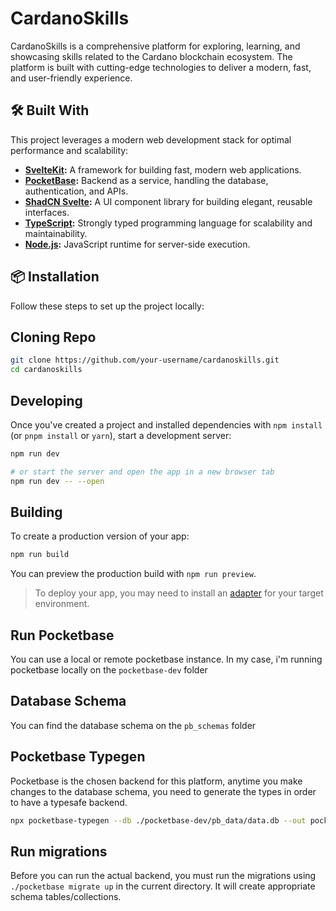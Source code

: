 # CardanoSkills

CardanoSkills is a comprehensive platform for exploring, learning, and showcasing skills related to the Cardano blockchain ecosystem. The platform is built with cutting-edge technologies to deliver a modern, fast, and user-friendly experience.

## 🛠️ Built With

This project leverages a modern web development stack for optimal performance and scalability:

- **[SvelteKit](https://kit.svelte.dev/):** A framework for building fast, modern web applications.
- **[PocketBase](https://pocketbase.io/):** Backend as a service, handling the database, authentication, and APIs.
- **[ShadCN Svelte](https://www.shadcn-svelte.com/):** A UI component library for building elegant, reusable interfaces.
- **[TypeScript](https://www.typescriptlang.org/):** Strongly typed programming language for scalability and maintainability.
- **[Node.js](https://nodejs.org/):** JavaScript runtime for server-side execution.

## 📦 Installation

Follow these steps to set up the project locally:

## Cloning Repo

```bash
git clone https://github.com/your-username/cardanoskills.git
cd cardanoskills
```

## Developing

Once you've created a project and installed dependencies with `npm install` (or `pnpm install` or `yarn`), start a development server:

```bash
npm run dev

# or start the server and open the app in a new browser tab
npm run dev -- --open
```

## Building

To create a production version of your app:

```bash
npm run build
```

You can preview the production build with `npm run preview`.

> To deploy your app, you may need to install an [adapter](https://kit.svelte.dev/docs/adapters) for your target environment.

## Run Pocketbase

You can use a local or remote pocketbase instance. In my case, i'm running pocketbase locally on the `pocketbase-dev` folder

## Database Schema

You can find the database schema on the `pb_schemas` folder

## Pocketbase Typegen

Pocketbase is the chosen backend for this platform, anytime you make changes to the database schema, you need to generate the types in order to have a typesafe backend.

```bash
npx pocketbase-typegen --db ./pocketbase-dev/pb_data/data.db --out pocketbase-types.ts
```

## Run migrations

Before you can run the actual backend, you must run the migrations using `./pocketbase migrate up` in the current directory. It will create appropriate schema tables/collections.
